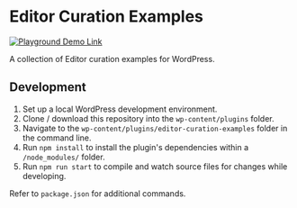 # Editor Curation Examples

[![Playground Demo Link](https://img.shields.io/badge/Playground_Demo-v0.1.0-blue?logo=wordpress&logoColor=%23fff&labelColor=%233858e9&color=%233858e9)](https://playground.wordpress.net/?blueprint-url=https://raw.githubusercontent.com/ndiego/editor-curation-examples/main/_playground/blueprint-github.json)

A collection of Editor curation examples for WordPress.

## Development

1. Set up a local WordPress development environment.
2. Clone / download this repository into the `wp-content/plugins` folder.
3. Navigate to the `wp-content/plugins/editor-curation-examples` folder in the command line.
4. Run `npm install` to install the plugin's dependencies within a `/node_modules/` folder.
5. Run `npm run start` to compile and watch source files for changes while developing.

Refer to `package.json` for additional commands.